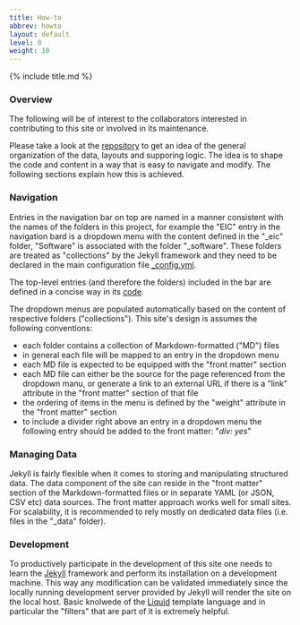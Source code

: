 ```yaml
---
title: How-to
abbrev: howto
layout: default
level: 0
weight: 10
---
```

{% include title.md %}

### Overview
The following will be of interest to the collaborators interested in contributing to this
site or involved in its maintenance.

Please take a look at the <a href="https://github.com/eic/eic.github.io" target="_blank">repository</a>
to get an idea of the general organization of the data, layouts and supporing logic.
The idea is to shape the code and content in a way that is easy to navigate
and modify. The following sections explain how this is achieved.

### Navigation
Entries in the navigation bar on top are named in a manner
consistent with the names of the folders in this project, for example the "EIC" entry in the navigation
bard is a dropdown menu with the content defined in the "_eic" folder, "Software" is associated with the
folder "_software". These folders are treated as "collections" by the Jekyll framework and they need
to be declared in the main configuration file
<a href="https://github.com/eic/eic.github.io/blob/master/_config.yml" target="_blank">_config.yml</a>.

The top-level
entries (and therefore the folders) included in the bar are defined in a concise way in its
<a href="https://github.com/eic/eic.github.io/blob/master/_includes/layouts/navbar.html" target="_blank">code</a>.

The dropdown menus are populated automatically based on the content of respective folders ("collections").
This site's design is assumes the following conventions:
* each folder contains a collection of Markdown-formatted ("MD") files
* in general each file will be mapped to an entry in the dropdown menu
* each MD file is expected to be equipped with the "front matter" section
* each MD file can either be the source for the page referenced from the dropdown manu, or generate a link to
an external URL if there is a "link" attribute in the "front matter" section of that file
* the ordering of items in the menu is defined by the "weight" attribute in the "front matter" section
* to include a divider right above an entry in a dropdown menu the following entry should be added
to the front matter: "*div: yes*"

### Managing Data
Jekyll is fairly flexible when it comes to storing and manipulating structured data.
The data component of the site can reside in the "front matter" section of the Markdown-formatted
files or in separate YAML (or JSON, CSV etc) data sources. The front matter approach works well
for small sites. For scalability, it is recommended to rely mostly on dedicated data files (i.e.
files in the "_data" folder).

### Development

To productively participate in the development of this site one needs to learn the
<a href="http://jekyllrb.com/">Jekyll</a> framework and perform its installation on
a development machine. This way any modification can be validated immediately since
the locally running development server provided by Jekyll will render the site
on the local host. Basic knolwede of the <a href="https://shopify.github.io/liquid/" target="_blank">
Liquid</a> template language and in particular the "filters" that are part of it is extremely helpful.
